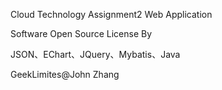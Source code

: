 
Cloud Technology Assignment2 Web Application

Software Open Source License By 

JSON、EChart、JQuery、Mybatis、Java


GeekLimites@John Zhang

